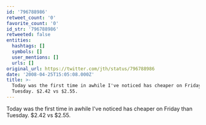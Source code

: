 ```yaml
---
id: '796788986'
retweet_count: '0'
favorite_count: '0'
id_str: '796788986'
retweeted: false
entities:
  hashtags: []
  symbols: []
  user_mentions: []
  urls: []
original_url: https://twitter.com/jth/status/796788986
date: '2008-04-25T15:05:08.000Z'
title: >-
  Today was the first time in awhile I've noticed has cheaper on Friday than
  Tuesday. $2.42 vs $2.55.
---
```


Today was the first time in awhile I've noticed has cheaper on Friday than Tuesday. $2.42 vs $2.55.